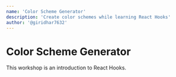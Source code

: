```yaml
---
name: 'Color Scheme Generator'
description: 'Create color schemes while learning React Hooks'
author: '@giridhar7632'
---
```


# Color Scheme Generator

This workshop is an introduction to React Hooks. 
